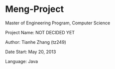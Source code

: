Meng-Project
============
Master of Engineering Program, Computer Science

Project Name: NOT DECIDED YET

Author: Tianhe Zhang (tz249)

Date Start: May 20, 2013

Language: Java